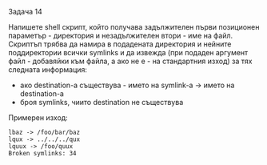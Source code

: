 Задача 14

Напишете shell скрипт, който получава задължителен първи позиционен параметър - директория и
незадължителен втори - име на файл. Скриптъп трябва да намира в подадената директория и нейните поддиректории
всички symlinks и да извежда (при подаден аргумент файл - добавяйки към файла, а ако не е - на стандартния изход)
за тях следната информация:

- ако destination-a съществува - името на symlink-а -> името на destination-а
- броя symlinks, чиито destination не съществува

Примерен изход:

```
lbaz -> /foo/bar/baz
lqux -> ../../../qux
lquux -> /foo/quux
Broken symlinks: 34
```
